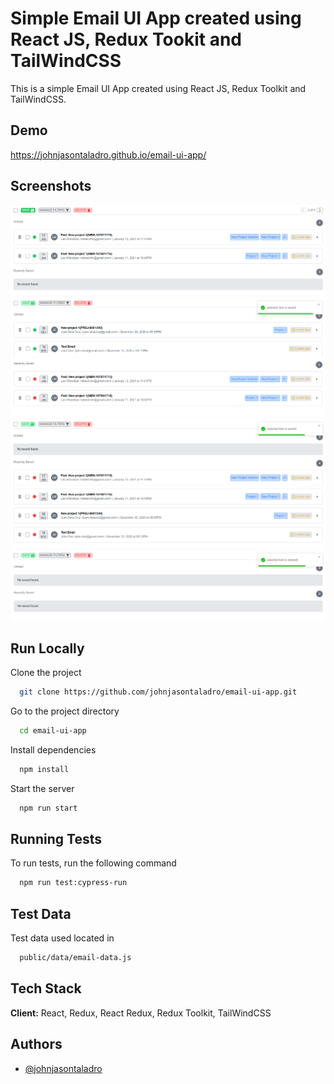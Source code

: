 # Simple Email UI App created using React JS, Redux Tookit and TailWindCSS

This is a simple Email UI App created using React JS, Redux Toolkit and TailWindCSS.

## Demo

https://johnjasontaladro.github.io/email-ui-app/

## Screenshots

![App Screenshot](https://raw.githubusercontent.com/johnjasontaladro/email-ui-app/master/screenshots/screenshot1.PNG)
![App Screenshot](https://raw.githubusercontent.com/johnjasontaladro/email-ui-app/master/screenshots/screenshot2.PNG)
![App Screenshot](https://raw.githubusercontent.com/johnjasontaladro/email-ui-app/master/screenshots/screenshot3.PNG)
![App Screenshot](https://raw.githubusercontent.com/johnjasontaladro/email-ui-app/master/screenshots/screenshot4.PNG)

## Run Locally

Clone the project

```bash
  git clone https://github.com/johnjasontaladro/email-ui-app.git
```

Go to the project directory

```bash
  cd email-ui-app
```

Install dependencies

```bash
  npm install
```

Start the server

```bash
  npm run start
```

## Running Tests

To run tests, run the following command

```bash
  npm run test:cypress-run
```

## Test Data

Test data used located in

```bash
  public/data/email-data.js
```

## Tech Stack

**Client:** React, Redux, React Redux, Redux Toolkit, TailWindCSS

## Authors

- [@johnjasontaladro](https://github.com/johnjasontaladro)
